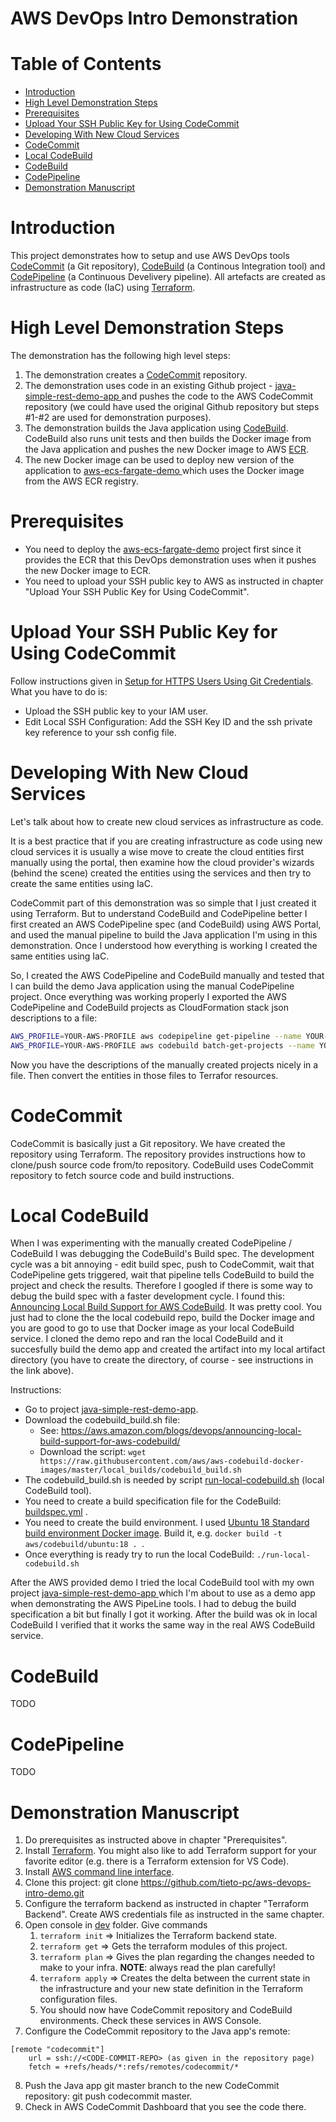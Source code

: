 # AWS DevOps Intro Demonstration  <!-- omit in toc -->


# Table of Contents  <!-- omit in toc -->
- [Introduction](#introduction)
- [High Level Demonstration Steps](#high-level-demonstration-steps)
- [Prerequisites](#prerequisites)
- [Upload Your SSH Public Key for Using CodeCommit](#upload-your-ssh-public-key-for-using-codecommit)
- [Developing With New Cloud Services](#developing-with-new-cloud-services)
- [CodeCommit](#codecommit)
- [Local CodeBuild](#local-codebuild)
- [CodeBuild](#codebuild)
- [CodePipeline](#codepipeline)
- [Demonstration Manuscript](#demonstration-manuscript)


# Introduction

This project demonstrates how to setup and use AWS DevOps tools [CodeCommit](https://aws.amazon.com/codecommit/) (a Git repository), [CodeBuild](https://aws.amazon.com/codebuild/) (a Continous Integration tool) and [CodePipeline](https://aws.amazon.com/codepipeline/) (a Continuous Develivery pipeline). All artefacts are created as infrastructure as code (IaC) using [Terraform](https://www.terraform.io/). 

# High Level Demonstration Steps

The demonstration has the following high level steps:

1. The demonstration creates a [CodeCommit](https://aws.amazon.com/codecommit/) repository.
2. The demonstration uses code in an existing Github project - [java-simple-rest-demo-app
](https://github.com/tieto-pc/java-simple-rest-demo-app) and pushes the code to the AWS CodeCommit repository (we could have used the original Github repository but steps #1-#2 are used for demonstration purposes).
3. The demonstration builds the Java application using [CodeBuild](https://aws.amazon.com/codebuild/). CodeBuild also runs unit tests and then builds the Docker image from the Java application and pushes the new Docker image to AWS [ECR](https://aws.amazon.com/ecr/).
4. The new Docker image can be used to deploy new version of the application to [aws-ecs-fargate-demo
](https://github.com/tieto-pc/aws-ecs-fargate-demo) which uses the Docker image from the AWS ECR registry.


# Prerequisites

- You need to deploy the [aws-ecs-fargate-demo](https://github.com/tieto-pc/aws-ecs-fargate-demo) project first since it provides the ECR that this DevOps demonstration uses when it pushes the new Docker image to ECR.
- You need to upload your SSH public key to AWS as instructed in chapter "Upload Your SSH Public Key for Using CodeCommit".


# Upload Your SSH Public Key for Using CodeCommit

Follow instructions given in [Setup for HTTPS Users Using Git Credentials](https://docs.aws.amazon.com/codecommit/latest/userguide/setting-up-gc.html). What you have to do is:
- Upload the SSH public key to your IAM user.
- Edit Local SSH Configuration: Add the SSH Key ID and the ssh private key reference to your ssh config file.


# Developing With New Cloud Services

Let's talk about how to create new cloud services as infrastructure as code.

It is a best practice that if you are creating infrastructure as code using new cloud services it is usually a wise move to create the cloud entities first manually using the portal, then examine how the cloud provider's wizards (behind the scene) created the entities using the services and then try to create the same entities using IaC. 

CodeCommit part of this demonstration was so simple that I just created it using Terraform. But to understand CodeBuild and CodePipeline better I first created an AWS CodePipeline spec (and CodeBuild) using AWS Portal, and used the manual pipeline to build the Java application I'm using in this demonstration. Once I understood how everything is working I created the same entities using IaC.

So, I created the AWS CodePipeline and CodeBuild manually and tested that I can build the demo Java application using the manual CodePipeline project. Once everything was working properly I exported the AWS CodePipeline and CodeBuild projects as CloudFormation stack json descriptions to a file:

```bash
AWS_PROFILE=YOUR-AWS-PROFILE aws codepipeline get-pipeline --name YOUR-MANUAL-CODEPIPELINE-PROJECT-NAME > manual-codepipeline-description.txt
AWS_PROFILE=YOUR-AWS-PROFILE aws codebuild batch-get-projects --name YOUR-MANUAL-CODEBUILD-PROJECT-NAME --output json > manual-codebuild-description.txt
```

Now you have the descriptions of the manually created projects nicely in a file. Then convert the entities in those files to Terrafor resources.



# CodeCommit

CodeCommit is basically just a Git repository. We have created the repository using Terraform. The repository provides instructions how to clone/push source code from/to repository. CodeBuild uses CodeCommit repository to fetch source code and build instructions.


# Local CodeBuild

When I was experimenting with the manually created CodePipeline / CodeBuild I was debugging the CodeBuild's Build spec. The development cycle was a bit annoying - edit build spec, push to CodeCommit, wait that CodePipeline gets triggered, wait that pipeline tells CodeBuild to build the project and check the results. Therefore I googled if there is some way to debug the build spec with a faster development cycle. I found this: [Announcing Local Build Support for AWS CodeBuild](https://aws.amazon.com/blogs/devops/announcing-local-build-support-for-aws-codebuild/). It was pretty cool. You just had to clone the the local codebuild repo, build the Docker image and you are good to go to use that Docker image as your local CodeBuild service. I cloned the demo repo and ran the local CodeBuild and it succesfully build the demo app and created the artifact into my local artifact directory (you have to create the directory, of course - see instructions in the link above).

Instructions:
- Go to project [java-simple-rest-demo-app](https://github.com/tieto-pc/java-simple-rest-demo-app).
- Download the codebuild_build.sh file: 
    - See: https://aws.amazon.com/blogs/devops/announcing-local-build-support-for-aws-codebuild/
    - Download the script: ```wget https://raw.githubusercontent.com/aws/aws-codebuild-docker-images/master/local_builds/codebuild_build.sh```
- The codebuild_build.sh is needed by script [run-local-codebuild.sh](https://github.com/tieto-pc/java-simple-rest-demo-app/blob/master/run-local-codebuild.sh) (local CodeBuild tool).
- You need to create a build specification file for the CodeBuild: [buildspec.yml](https://github.com/tieto-pc/java-simple-rest-demo-app/blob/master/buildspec.yml) .
- You need to create the build environment. I used [Ubuntu 18 Standard build environment Docker image](https://github.com/aws/aws-codebuild-docker-images/tree/master/ubuntu/standard/1.0). Build it, e.g. ```docker build -t aws/codebuild/ubuntu:18 . ```.
- Once everything is ready try to run the local CodeBuild: ```./run-local-codebuild.sh```

After the AWS provided demo I tried the local CodeBuild tool with my own project [java-simple-rest-demo-app
](https://github.com/tieto-pc/java-simple-rest-demo-app) which I'm about to use as a demo app when demonstrating the AWS PipeLine tools. I had to debug the build specification a bit but finally I got it working. After the build was ok in local CodeBuild I verified that it works the same way in the real AWS CodeBuild service.


# CodeBuild

TODO

# CodePipeline

TODO


# Demonstration Manuscript

1. Do prerequisites as instructed above in chapter "Prerequisites".
2. Install [Terraform](https://www.terraform.io/). You might also like to add Terraform support for your favorite editor (e.g. there is a Terraform extension for VS Code).
3. Install [AWS command line interface](https://aws.amazon.com/cli).
4. Clone this project: git clone https://github.com/tieto-pc/aws-devops-intro-demo.git
5. Configure the terraform backend as instructed in chapter "Terraform Backend". Create AWS credentials file as instructed in the same chapter.
6. Open console in [dev](terraform/envs/dev) folder. Give commands
   1. ```terraform init``` => Initializes the Terraform backend state.
   2. ```terraform get``` => Gets the terraform modules of this project.
   3. ```terraform plan``` => Gives the plan regarding the changes needed to make to your infra. **NOTE**: always read the plan carefully!
   4. ```terraform apply``` => Creates the delta between the current state in the infrastructure and your new state definition in the Terraform configuration files.
   5. You should now have CodeCommit repository and CodeBuild environments. Check these services in AWS Console.
7. Configure the CodeCommit repository to the Java app's remote:
```text
[remote "codecommit"]
	url = ssh://<CODE-COMMIT-REPO> (as given in the repository page)
	fetch = +refs/heads/*:refs/remotes/codecommit/*
```
8. Push the Java app git master branch to the new CodeCommit repository: git push codecommit master.
9. Check in AWS CodeCommit Dashboard that you see the code there.


